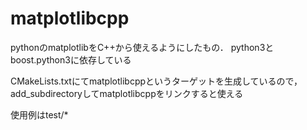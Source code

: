 # matplotlibcpp

pythonのmatplotlibをC++から使えるようにしたもの．
python3とboost.python3に依存している

CMakeLists.txtにてmatplotlibcppというターゲットを生成しているので，add_subdirectoryしてmatplotlibcppをリンクすると使える

使用例はtest/*
